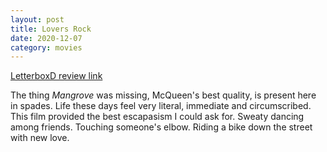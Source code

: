 ```yaml
---
layout: post
title: Lovers Rock
date: 2020-12-07
category: movies
---
```

 
[LetterboxD review link](https://letterboxd.com/samarthbhaskar/film/lovers-rock-2020/)

The thing <em>Mangrove</em> was missing, McQueen's best quality, is present here in spades. Life these days feel very literal, immediate and circumscribed. This film provided the best escapasism I could ask for. Sweaty dancing among friends. Touching someone's elbow. Riding a bike down the street with new love. 